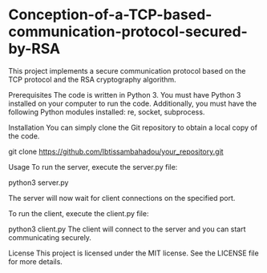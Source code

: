 # Conception-of-a-TCP-based-communication-protocol-secured-by-RSA
This project implements a secure communication protocol based on the TCP protocol and the RSA cryptography algorithm.

Prerequisites
The code is written in Python 3. You must have Python 3 installed on your computer to run the code. Additionally, you must have the following Python modules installed: re, socket, subprocess.

Installation
You can simply clone the Git repository to obtain a local copy of the code.

git clone https://github.com/Ibtissambahadou/your_repository.git

Usage
To run the server, execute the server.py file:

python3 server.py

The server will now wait for client connections on the specified port.

To run the client, execute the client.py file:

python3 client.py
The client will connect to the server and you can start communicating securely.



License
This project is licensed under the MIT license. See the LICENSE file for more details.
